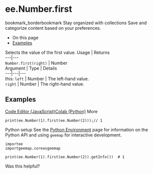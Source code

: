  
#  ee.Number.first
bookmark_borderbookmark Stay organized with collections  Save and categorize content based on your preferences.
  * On this page
  * [Examples](https://developers.google.com/earth-engine/apidocs/ee-number-first#examples)


Selects the value of the first value.
Usage | Returns  
---|---  
`Number.first(right)` | Number  
Argument | Type | Details  
---|---|---  
this: `left` | Number | The left-hand value.  
`right` | Number | The right-hand value.  
## Examples
[Code Editor (JavaScript)](https://developers.google.com/earth-engine/apidocs/ee-number-first#code-editor-javascript-sample)[Colab (Python)](https://developers.google.com/earth-engine/apidocs/ee-number-first#colab-python-sample) More
```
print(ee.Number(1).first(ee.Number(2)));// 1
```
Python setup
See the [ Python Environment](https://developers.google.com/earth-engine/guides/python_install) page for information on the Python API and using `geemap` for interactive development.
```
importee
importgeemap.coreasgeemap
```
```
print(ee.Number(1).first(ee.Number(2)).getInfo())  # 1
```

Was this helpful?
